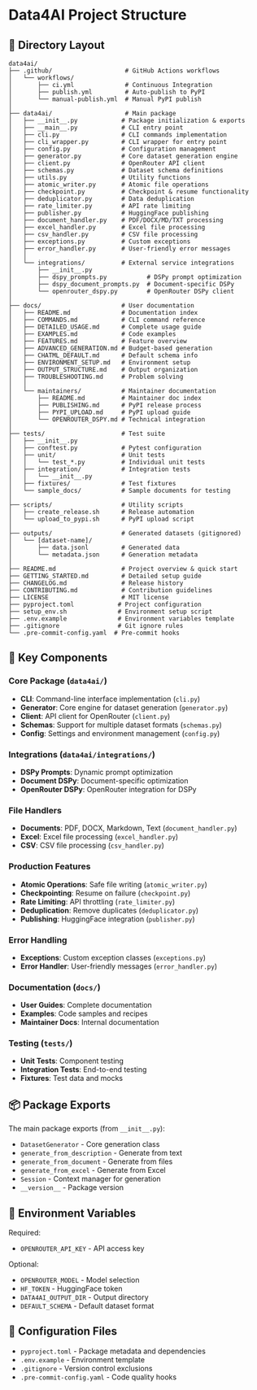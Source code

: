 # Data4AI Project Structure

## 📁 Directory Layout

```
data4ai/
├── .github/                    # GitHub Actions workflows
│   └── workflows/
│       ├── ci.yml              # Continuous Integration
│       ├── publish.yml         # Auto-publish to PyPI
│       └── manual-publish.yml  # Manual PyPI publish
│
├── data4ai/                    # Main package
│   ├── __init__.py            # Package initialization & exports
│   ├── __main__.py            # CLI entry point
│   ├── cli.py                 # CLI commands implementation
│   ├── cli_wrapper.py         # CLI wrapper for entry point
│   ├── config.py              # Configuration management
│   ├── generator.py           # Core dataset generation engine
│   ├── client.py              # OpenRouter API client
│   ├── schemas.py             # Dataset schema definitions
│   ├── utils.py               # Utility functions
│   ├── atomic_writer.py       # Atomic file operations
│   ├── checkpoint.py          # Checkpoint & resume functionality
│   ├── deduplicator.py        # Data deduplication
│   ├── rate_limiter.py        # API rate limiting
│   ├── publisher.py           # HuggingFace publishing
│   ├── document_handler.py    # PDF/DOCX/MD/TXT processing
│   ├── excel_handler.py       # Excel file processing
│   ├── csv_handler.py         # CSV file processing
│   ├── exceptions.py          # Custom exceptions
│   ├── error_handler.py       # User-friendly error messages
│   │
│   └── integrations/          # External service integrations
│       ├── __init__.py
│       ├── dspy_prompts.py           # DSPy prompt optimization
│       ├── dspy_document_prompts.py  # Document-specific DSPy
│       └── openrouter_dspy.py        # OpenRouter DSPy client
│
├── docs/                      # User documentation
│   ├── README.md              # Documentation index
│   ├── COMMANDS.md            # CLI command reference
│   ├── DETAILED_USAGE.md      # Complete usage guide
│   ├── EXAMPLES.md            # Code examples
│   ├── FEATURES.md            # Feature overview
│   ├── ADVANCED_GENERATION.md # Budget-based generation
│   ├── CHATML_DEFAULT.md      # Default schema info
│   ├── ENVIRONMENT_SETUP.md   # Environment setup
│   ├── OUTPUT_STRUCTURE.md    # Output organization
│   ├── TROUBLESHOOTING.md     # Problem solving
│   │
│   └── maintainers/           # Maintainer documentation
│       ├── README.md          # Maintainer doc index
│       ├── PUBLISHING.md      # PyPI release process
│       ├── PYPI_UPLOAD.md     # PyPI upload guide
│       └── OPENROUTER_DSPY.md # Technical integration
│
├── tests/                     # Test suite
│   ├── __init__.py
│   ├── conftest.py            # Pytest configuration
│   ├── unit/                  # Unit tests
│   │   └── test_*.py          # Individual unit tests
│   ├── integration/           # Integration tests
│   │   └── __init__.py
│   ├── fixtures/              # Test fixtures
│   └── sample_docs/           # Sample documents for testing
│
├── scripts/                   # Utility scripts
│   ├── create_release.sh      # Release automation
│   └── upload_to_pypi.sh      # PyPI upload script
│
├── outputs/                   # Generated datasets (gitignored)
│   └── [dataset-name]/
│       ├── data.jsonl         # Generated data
│       └── metadata.json      # Generation metadata
│
├── README.md                  # Project overview & quick start
├── GETTING_STARTED.md         # Detailed setup guide
├── CHANGELOG.md               # Release history
├── CONTRIBUTING.md            # Contribution guidelines
├── LICENSE                    # MIT license
├── pyproject.toml            # Project configuration
├── setup_env.sh              # Environment setup script
├── .env.example              # Environment variables template
├── .gitignore                # Git ignore rules
└── .pre-commit-config.yaml  # Pre-commit hooks
```

## 🔧 Key Components

### Core Package (`data4ai/`)
- **CLI**: Command-line interface implementation (`cli.py`)
- **Generator**: Core engine for dataset generation (`generator.py`)
- **Client**: API client for OpenRouter (`client.py`)
- **Schemas**: Support for multiple dataset formats (`schemas.py`)
- **Config**: Settings and environment management (`config.py`)

### Integrations (`data4ai/integrations/`)
- **DSPy Prompts**: Dynamic prompt optimization
- **Document DSPy**: Document-specific optimization
- **OpenRouter DSPy**: OpenRouter integration for DSPy

### File Handlers
- **Documents**: PDF, DOCX, Markdown, Text (`document_handler.py`)
- **Excel**: Excel file processing (`excel_handler.py`)
- **CSV**: CSV file processing (`csv_handler.py`)

### Production Features
- **Atomic Operations**: Safe file writing (`atomic_writer.py`)
- **Checkpointing**: Resume on failure (`checkpoint.py`)
- **Rate Limiting**: API throttling (`rate_limiter.py`)
- **Deduplication**: Remove duplicates (`deduplicator.py`)
- **Publishing**: HuggingFace integration (`publisher.py`)

### Error Handling
- **Exceptions**: Custom exception classes (`exceptions.py`)
- **Error Handler**: User-friendly messages (`error_handler.py`)

### Documentation (`docs/`)
- **User Guides**: Complete documentation
- **Examples**: Code samples and recipes
- **Maintainer Docs**: Internal documentation

### Testing (`tests/`)
- **Unit Tests**: Component testing
- **Integration Tests**: End-to-end testing
- **Fixtures**: Test data and mocks

## 📦 Package Exports

The main package exports (from `__init__.py`):
- `DatasetGenerator` - Core generation class
- `generate_from_description` - Generate from text
- `generate_from_document` - Generate from files
- `generate_from_excel` - Generate from Excel
- `Session` - Context manager for generation
- `__version__` - Package version

## 🔐 Environment Variables

Required:
- `OPENROUTER_API_KEY` - API access key

Optional:
- `OPENROUTER_MODEL` - Model selection
- `HF_TOKEN` - HuggingFace token
- `DATA4AI_OUTPUT_DIR` - Output directory
- `DEFAULT_SCHEMA` - Default dataset format

## 📝 Configuration Files

- `pyproject.toml` - Package metadata and dependencies
- `.env.example` - Environment template
- `.gitignore` - Version control exclusions
- `.pre-commit-config.yaml` - Code quality hooks